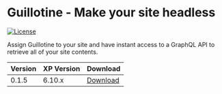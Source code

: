 Guillotine - Make your site headless
====================================

[![License](https://img.shields.io/github/license/enonic/lib-sql.svg)](http://www.apache.org/licenses/LICENSE-2.0.html)

Assign Guillotine to your site and have instant access to a GraphQL API to retrieve all of your site contents.

| Version | XP Version  | Download |
|---------|-------------| -------- |
| 0.1.5   | 6.10.x      | [Download](http://repo.enonic.com/public/com/enonic/app/guillotine/0.1.5/graphiql-0.1.5.jar) |